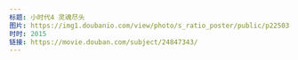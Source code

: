 ```yaml
---
标题: 小时代4 灵魂尽头
图片: https://img1.doubanio.com/view/photo/s_ratio_poster/public/p2250399288.jpg
时时: 2015
链接: https://movie.douban.com/subject/24847343/
---
```

